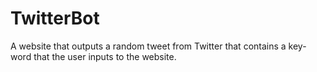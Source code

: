 # TwitterBot
A website that outputs a random tweet from Twitter that contains a key-word that the user inputs to the website.
